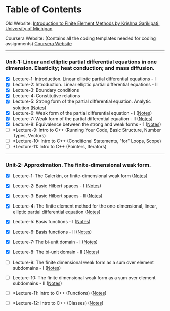 # Table of Contents
Old Website: [Introduction to Finite Element Methods by Krishna Garikipati, University of Michigan](https://open.umich.edu/find/open-educational-resources/engineering/introduction-finite-element-methods)

Coursera Website: (Contains all the coding templates needed for coding assignments) [Coursera Website](https://www.coursera.org/learn/finite-element-method/home/week/1)
___

### Unit-1: Linear and elliptic partial differential equations in one dimension. Elasticity; heat conduction; and mass diffusion.
- [x] Lecture-1: Introduction. Linear elliptic partial differential equations - I
- [x] Lecture-2: Introduction. Linear elliptic partial differential equations - II
- [x] Lecture-3: Boundary conditions
- [x] Lecture-4: Constitutive relations
- [x] Lecture-5: Strong form of the partial differential equation. Analytic solution ([Notes](https://github.com/MekaSaiKrishna/FEM_UMich/blob/main/LectureNotes/Unit1/Lec_01_05.md))
- [x] Lecture-6: Weak form of the partial differential equation - I ([Notes](https://github.com/MekaSaiKrishna/FEM_UMich/blob/main/LectureNotes/Unit1/Lec_01_06.md))
- [x] Lecture-7: Weak form of the partial differential equation - II ([Notes](https://github.com/MekaSaiKrishna/FEM_UMich/blob/main/LectureNotes/Unit1/Lec_01_07.md))
- [x] Lecture-8: Equivalence between the strong and weak forms - 1 ([Notes](https://github.com/MekaSaiKrishna/FEM_UMich/blob/main/LectureNotes/Unit1/Lec_01_08.md))
- [ ] *Lecture-9: Intro to C++ (Running Your Code, Basic Structure, Number Types, Vectors)
- [ ] *Lecture-10: Intro to C++ (Conditional Statements, "for" Loops, Scope)
- [ ] *Lecture-11: Intro to C++ (Pointers, Iterators)

___

### Unit-2: Approximation. The finite-dimensional weak form.
- [x] Lecture-1: The Galerkin, or finite-dimensional weak form ([Notes](https://github.com/MekaSaiKrishna/FEM_UMich/blob/main/LectureNotes/Unit2/Lec_02_01.md))
- [x] Lecture-2: Basic Hilbert spaces - I ([Notes](https://github.com/MekaSaiKrishna/FEM_UMich/blob/main/LectureNotes/Unit2/Lec_02_02.md))
- [x] Lecture-3: Basic Hilbert spaces - II ([Notes](https://github.com/MekaSaiKrishna/FEM_UMich/blob/main/LectureNotes/Unit2/Lec_02_03.md))
- [x] Lecture-4: The finite element method for the one-dimensional, linear, elliptic partial differential equation ([Notes](https://github.com/MekaSaiKrishna/FEM_UMich/blob/main/LectureNotes/Unit2/Lec_02_04.md))
- [x] Lecture-5: Basis functions - I ([Notes](https://github.com/MekaSaiKrishna/FEM_UMich/blob/main/LectureNotes/Unit2/Lec_02_05.md))
- [x] Lecture-6: Basis functions - II ([Notes](https://github.com/MekaSaiKrishna/FEM_UMich/blob/main/LectureNotes/Unit2/Lec_02_06.md))
- [x] Lecture-7: The bi-unit domain - I ([Notes](https://github.com/MekaSaiKrishna/FEM_UMich/blob/main/LectureNotes/Unit2/Lec_02_07.md))
- [x] Lecture-8: The bi-unit domain - II ([Notes](https://github.com/MekaSaiKrishna/FEM_UMich/blob/main/LectureNotes/Unit2/Lec_02_08.md))
- [ ] Lecture-9: The finite dimensional weak form as a sum over element subdomains - I ([Notes](https://github.com/MekaSaiKrishna/FEM_UMich/blob/main/LectureNotes/Unit2/Lec_02_09.md))
- [ ] Lecture-10: The finite dimensional weak form as a sum over element subdomains - II ([Notes](https://github.com/MekaSaiKrishna/FEM_UMich/blob/main/LectureNotes/Unit2/Lec_02_10.md))
- [ ] *Lecture-11: Intro to C++ (Functions) ([Notes](https://github.com/MekaSaiKrishna/FEM_UMich/blob/main/LectureNotes/Unit2/Lec_02_11.md))
- [ ] *Lecture-12: Intro to C++ (Classes) ([Notes](https://github.com/MekaSaiKrishna/FEM_UMich/blob/main/LectureNotes/Unit2/Lec_02_12.md))


























 

